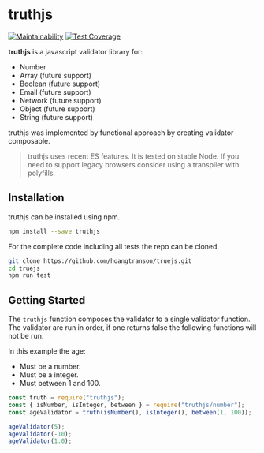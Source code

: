 # truthjs

[![Maintainability](https://api.codeclimate.com/v1/badges/651c8c4d5473ebf905b2/maintainability)](https://codeclimate.com/github/hoangtranson/truejs/maintainability) [![Test Coverage](https://api.codeclimate.com/v1/badges/651c8c4d5473ebf905b2/test_coverage)](https://codeclimate.com/github/hoangtranson/truejs/test_coverage)

**truthjs** is a javascript validator library for:

- Number
- Array (future support)
- Boolean (future support)
- Email (future support)
- Network (future support)
- Object (future support)
- String (future support)

truthjs was implemented by functional approach by creating validator composable.

> truthjs uses recent ES features. It is tested on stable Node. If you need to support legacy browsers consider using a transpiler with polyfills.

## Installation

truthjs can be installed using npm.

```bash
npm install --save truthjs
```

For the complete code including all tests the repo can be cloned.

```bash
git clone https://github.com/hoangtranson/truejs.git
cd truejs
npm run test
```

## Getting Started

The `truthjs` function composes the validator to a single validator function. The validator are run in order, if one returns false the following functions will not be run.

In this example the age:

- Must be a number.
- Must be a integer.
- Must between 1 and 100.

```javascript
const truth = require("truthjs");
const { isNumber, isInteger, between } = require("truthjs/number");
const ageValidator = truth(isNumber(), isInteger(), between(1, 100));

ageValidator(5);
ageValidator(-10);
ageValidator(1.0);
```
